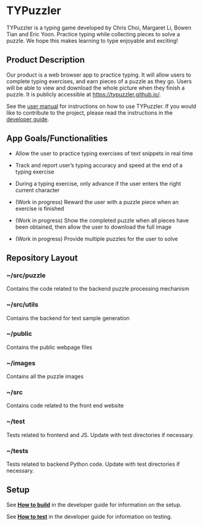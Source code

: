 # TYPuzzler

TYPuzzler is a typing game developed by Chris Choi, Margaret Li, Bowen Tian and Eric Yoon. Practice typing while collecting pieces to solve a puzzle. We hope this makes learning to type enjoyable and exciting!

## Product Description
Our product is a web browser app to practice typing. It will allow users to complete typing exercises, and earn pieces of a puzzle as they go. Users will be able to view and download the whole picture when they finish a puzzle. It is publicly accessible at https://typuzzler.github.io/.

See the [user manual](https://github.com/TYPuzzler/TYPuzzler.github.io/wiki/User-Manual) for instructions on how to use TYPuzzler. If you would like to contribute to the project, please read the instructions in the [developer guide](https://github.com/TYPuzzler/TYPuzzler.github.io/wiki/Developer-Guide).

## App Goals/Functionalities

* Allow the user to practice typing exercises of text snippets in real time

* Track and report user’s typing accuracy and speed at the end of a typing exercise

* During a typing exercise, only advance if the user enters the right current character

* (Work in progress) Reward the user with a puzzle piece when an exercise is finished

* (Work in progress) Show the completed puzzle when all pieces have been obtained, then allow the user to download the full image

* (Work in progress) Provide multiple puzzles for the user to solve

## Repository Layout
### \~/src/puzzle
Contains the code related to the backend puzzle processing mechanism

### \~/src/utils
Contains the backend for text sample generation

### \~/public
Contains the public webpage files

### \~/images
Contains all the puzzle images

### \~/src
Contains code related to the front end website

### \~/test
Tests related to frontend and JS.
Update with test directories if necessary.

### \~/tests
Tests related to backend Python code.
Update with test directories if necessary.

## Setup

See [**How to build**](https://github.com/TYPuzzler/TYPuzzler.github.io/wiki/Developer-Guide#how-to-build) in the developer guide for information on the setup.

See [**How to test**](https://github.com/TYPuzzler/TYPuzzler.github.io/wiki/Developer-Guide#how-to-test) in the developer guide for information on testing.
